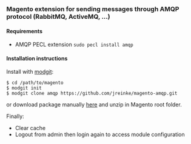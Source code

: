 ### Magento extension for sending messages through AMQP protocol (RabbitMQ, ActiveMQ, ...)

#### Requirements

* AMQP PECL extension `sudo pecl install amqp`

#### Installation instructions

Install with [modgit](https://github.com/jreinke/modgit):

    $ cd /path/to/magento
    $ modgit init
    $ modgit clone amqp https://github.com/jreinke/magento-amqp.git

or download package manually [here](https://github.com/jreinke/magento-amqp/archive/master.zip) and unzip in Magento root folder.

Finally:

* Clear cache
* Logout from admin then login again to access module configuration
